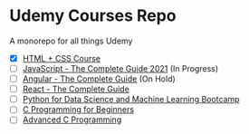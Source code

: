 # Udemy Courses Repo

A monorepo for all things Udemy

- [x] [HTML + CSS Course](html_css/.)
- [ ] [JavaScript - The Complete Guide 2021](js_complete/.) (In Progress)
- [ ] [Angular - The Complete Guide](angular_complete/.) (On Hold)
- [ ] [React - The Complete Guide](react_complete/.)
- [ ] [Python for Data Science and Machine Learning Bootcamp](python_data_science/.)
- [ ] [C Programming for Beginners](beginner_c/.)
- [ ] [Advanced C Programming](advanced_c/.)
